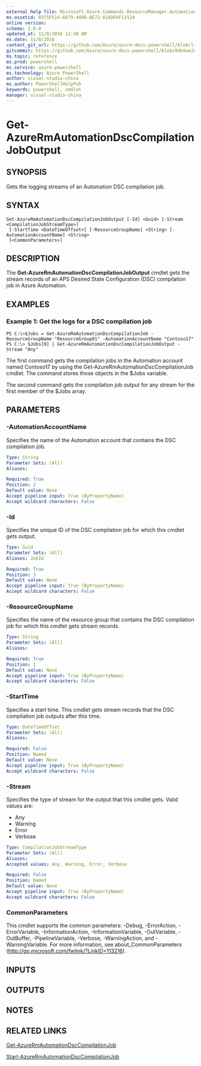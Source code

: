 ```yaml
---
external help file: Microsoft.Azure.Commands.ResourceManager.Automation.dll-Help.xml
ms.assetid: 0375F514-6679-4488-BE72-816DF6F13124
online version: 
schema: 2.0.0
updated_at: 11/8/2016 12:38 AM
ms.date: 11/8/2016
content_git_url: https://github.com/Azure/azure-docs-powershell/blob/live/azureps-cmdlets-docs/ResourceManager/AzureRM.Automation/v2.3.0/Get-AzureRmAutomationDscCompilationJobOutput.md
gitcommit: https://github.com/Azure/azure-docs-powershell/blob/04b9ae2d1c44a3ada330f570237886794cede893/azureps-cmdlets-docs/ResourceManager/AzureRM.Automation/v2.3.0/Get-AzureRmAutomationDscCompilationJobOutput.md
ms.topic: reference
ms.prod: powershell
ms.service: azure-powershell
ms.technology: Azure PowerShell
author: visual-studio-china
ms.author: PowerShellHelpPub
keywords: powershell, cmdlet
manager: visual-studio-china
---
```


# Get-AzureRmAutomationDscCompilationJobOutput

## SYNOPSIS
Gets the logging streams of an Automation DSC compilation job.

## SYNTAX

```
Get-AzureRmAutomationDscCompilationJobOutput [-Id] <Guid> [-Stream <CompilationJobStreamType>]
 [-StartTime <DateTimeOffset>] [-ResourceGroupName] <String> [-AutomationAccountName] <String>
 [<CommonParameters>]
```

## DESCRIPTION
The **Get-AzureRmAutomationDscCompilationJobOutput** cmdlet gets the stream records of an APS Desired State Configuration (DSC) compilation job in Azure Automation.

## EXAMPLES

### Example 1: Get the logs for a DSC compilation job
```
PS C:\>$Jobs = Get-AzureRmAutomationDscCompilationJob -ResourceGroupName "ResourceGroup01" -AutomationAccountName "Contoso17"
PS C:\> $Jobs[0] | Get-AzureRmAutomationDscCompilationJobOutput -Stream "Any"
```

The first command gets the compilation jobs in the Automation account named Contoso17 by using the Get-AzureRmAutomationDscCompilationJob cmdlet.
The command stores those objects in the $Jobs variable.

The second command gets the compilation job output for any stream for the first member of the $Jobs array.

## PARAMETERS

### -AutomationAccountName
Specifies the name of the Automation account that contains the DSC compilation job.

```yaml
Type: String
Parameter Sets: (All)
Aliases: 

Required: True
Position: 2
Default value: None
Accept pipeline input: True (ByPropertyName)
Accept wildcard characters: False
```

### -Id
Specifies the unique ID of the DSC compilation job for which this cmdlet gets output.

```yaml
Type: Guid
Parameter Sets: (All)
Aliases: JobId

Required: True
Position: 3
Default value: None
Accept pipeline input: True (ByPropertyName)
Accept wildcard characters: False
```

### -ResourceGroupName
Specifies the name of the resource group that contains the DSC compilation job for which this cmdlet gets stream records.

```yaml
Type: String
Parameter Sets: (All)
Aliases: 

Required: True
Position: 1
Default value: None
Accept pipeline input: True (ByPropertyName)
Accept wildcard characters: False
```

### -StartTime
Specifies a start time.
This cmdlet gets stream records that the DSC compilation job outputs after this time.

```yaml
Type: DateTimeOffset
Parameter Sets: (All)
Aliases: 

Required: False
Position: Named
Default value: None
Accept pipeline input: True (ByPropertyName)
Accept wildcard characters: False
```

### -Stream
Specifies the type of stream for the output that this cmdlet gets.
Valid values are: 

- Any 
- Warning 
- Error 
- Verbose

```yaml
Type: CompilationJobStreamType
Parameter Sets: (All)
Aliases: 
Accepted values: Any, Warning, Error, Verbose

Required: False
Position: Named
Default value: None
Accept pipeline input: True (ByPropertyName)
Accept wildcard characters: False
```

### CommonParameters
This cmdlet supports the common parameters: -Debug, -ErrorAction, -ErrorVariable, -InformationAction, -InformationVariable, -OutVariable, -OutBuffer, -PipelineVariable, -Verbose, -WarningAction, and -WarningVariable. For more information, see about_CommonParameters (http://go.microsoft.com/fwlink/?LinkID=113216).

## INPUTS

## OUTPUTS

## NOTES

## RELATED LINKS

[Get-AzureRmAutomationDscCompilationJob](xref:ResourceManager/AzureRM.Automation/v2.3.0/Get-AzureRmAutomationDscCompilationJob.md)

[Start-AzureRmAutomationDscCompilationJob](xref:ResourceManager/AzureRM.Automation/v2.3.0/Start-AzureRmAutomationDscCompilationJob.md)


